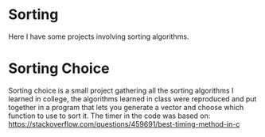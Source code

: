 # Sorting

Here I have some projects involving sorting algorithms.

# Sorting Choice

Sorting choice is a small project gathering all the sorting algorithms I learned in college, the algorithms learned in class were reproduced and put together in a program that lets you generate a vector and choose which function to use to sort it.
The timer in the code was based on: https://stackoverflow.com/questions/459691/best-timing-method-in-c
